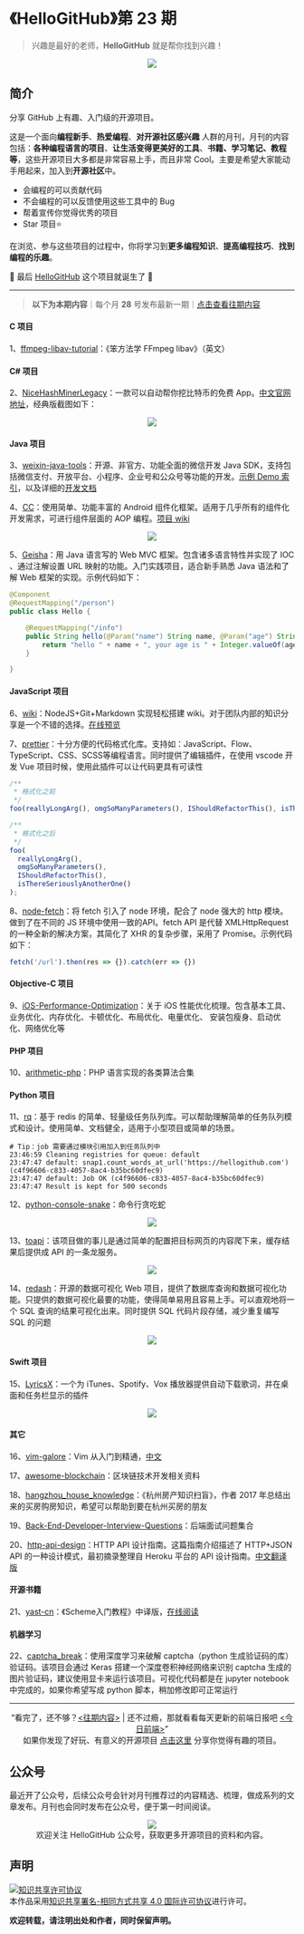 # 《HelloGitHub》第 23 期
>兴趣是最好的老师，**HelloGitHub** 就是帮你找到兴趣！
<p align="center">
    <img src='https://raw.githubusercontent.com/521xueweihan/img/master/hellogithub/01/img/hello-github.jpg' style="max-width:100%;"></img>
</p>

## 简介
分享 GitHub 上有趣、入门级的开源项目。

这是一个面向**编程新手**、**热爱编程**、**对开源社区感兴趣** 人群的月刊，月刊的内容包括：**各种编程语言的项目**、**让生活变得更美好的工具**、**书籍、学习笔记、教程等**，这些开源项目大多都是非常容易上手，而且非常 Cool。主要是希望大家能动手用起来，加入到**开源社区**中。
- 会编程的可以贡献代码
- 不会编程的可以反馈使用这些工具中的 Bug
- 帮着宣传你觉得优秀的项目
- Star 项目⭐️

在浏览、参与这些项目的过程中，你将学习到**更多编程知识**、**提高编程技巧**、**找到编程的乐趣**。

🎉 最后 [HelloGitHub](https://hellogithub.com) 这个项目就诞生了 🎉

---
> **以下为本期内容**｜每个月 **28** 号发布最新一期｜[点击查看往期内容](https://github.com/521xueweihan/HelloGitHub#内容)

#### C 项目
1、[ffmpeg-libav-tutorial](https://github.com/leandromoreira/ffmpeg-libav-tutorial)：《笨方法学 FFmpeg libav》（英文）

#### C# 项目
2、[NiceHashMinerLegacy](https://github.com/nicehash/NiceHashMinerLegacy)：一款可以自动帮你挖比特币的免费 App。[中文官网地址](https://miner.nicehash.com/)，经典版截图如下：

<p align="center"><img src='https://raw.githubusercontent.com/521xueweihan/img/master/hellogithub/23/img/NiceHashMinerLegacy-show-min.png' style="max-width:80%; max-height=80%;"></img></p>

#### Java 项目
3、[weixin-java-tools](https://github.com/Wechat-Group/weixin-java-tools)：开源、非官方、功能全面的微信开发 Java SDK，支持包括微信支付、开放平台、小程序、企业号和公众号等功能的开发。[示例 Demo 索引](https://github.com/Wechat-Group/weixin-java-tools/blob/master/demo.md)，以及详细的[开发文档](https://github.com/wechat-group/weixin-java-tools/wiki)

4、[CC](https://github.com/luckybilly/CC)：使用简单、功能丰富的 Android 组件化框架。适用于几乎所有的组件化开发需求，可进行组件层面的 AOP 编程。[项目 wiki](https://github.com/luckybilly/CC/wiki)

<p align="center"><img src='https://raw.githubusercontent.com/521xueweihan/img/master/hellogithub/23/img/cc.gif' style="max-width:80%; max-height=80%;"></img></p>

5、[Geisha](https://github.com/RitterHou/Geisha)：用 Java 语言写的 Web MVC 框架。包含诸多语言特性并实现了 IOC 、通过注解设置 URL 映射的功能。入门实践项目，适合新手熟悉 Java 语法和了解 Web 框架的实现。示例代码如下：
```java
@Component
@RequestMapping("/person")
public class Hello {

    @RequestMapping("/info")
    public String hello(@Param("name") String name, @Param("age") String age) {
        return "hello " + name + ", your age is " + Integer.valueOf(age);
    }

}
```

#### JavaScript 项目
6、[wiki]( https://github.com/Requarks/wiki)：NodeJS+Git+Markdown 实现轻松搭建 wiki。对于团队内部的知识分享是一个不错的选择。[在线预览](https://docs.requarks.io/wiki)

7、[prettier](https://github.com/prettier/prettier)：十分方便的代码格式化库。支持如：JavaScript、Flow、TypeScript、CSS、SCSS等编程语言。同时提供了编辑插件，在使用 vscode 开发 Vue 项目时候，使用此插件可以让代码更具有可读性
```javascript
/**
 * 格式化之前
 */
foo(reallyLongArg(), omgSoManyParameters(), IShouldRefactorThis(), isThereSeriouslyAnotherOne());

/**
 * 格式化之后
 */
foo(
  reallyLongArg(),
  omgSoManyParameters(),
  IShouldRefactorThis(),
  isThereSeriouslyAnotherOne()
);
```

8、[node-fetch](https://github.com/bitinn/node-fetch)：将 fetch 引入了 node 环境，配合了 node 强大的 http 模块。做到了在不同的 JS 环境中使用一致的API。fetch API 是代替 XMLHttpRequest 的一种全新的解决方案，其简化了 XHR 的复杂步骤，采用了 Promise。示例代码如下：
```javascript
fetch('/url').then(res => {}).catch(err => {})
```

#### Objective-C 项目
9、[iOS-Performance-Optimization](https://github.com/skyming/iOS-Performance-Optimization)：关于 iOS 性能优化梳理。包含基本工具、业务优化、内存优化、卡顿优化、布局优化、电量优化、 安装包瘦身、启动优化、网络优化等

#### PHP 项目
10、[arithmetic-php](https://github.com/PuShaoWei/arithmetic-php)：PHP 语言实现的各类算法合集 

#### Python 项目
11、[rq](https://github.com/rq/rq)：基于 redis 的简单、轻量级任务队列库。可以帮助理解简单的任务队列模式和设计。使用简单、文档健全，适用于小型项目或简单的场景。
```shell
# Tip：job 需要通过模块引用加入到任务队列中
23:46:59 Cleaning registries for queue: default
23:47:47 default: snap1.count_words_at_url('https://hellogithub.com') (c4f96606-c833-4057-8ac4-b35bc60dfec9)
23:47:47 default: Job OK (c4f96606-c833-4057-8ac4-b35bc60dfec9)
23:47:47 Result is kept for 500 seconds
```

12、[python-console-snake](https://github.com/tancredi/python-console-snake)：命令行贪吃蛇

<p align="center"><img src='https://raw.githubusercontent.com/521xueweihan/img/master/hellogithub/23/img/python-console-snake-show-min.png' style="max-width:80%; max-height=80%;"></img></p>

13、[toapi](https://github.com/gaojiuli/toapi)：该项目做的事儿是通过简单的配置把目标网页的内容爬下来，缓存结果后提供成 API 的一条龙服务。

<p align="center"><img src='https://raw.githubusercontent.com/521xueweihan/img/master/hellogithub/23/img/toapi-show-min.png' style="max-width:80%; max-height=80%;"></img></p>

14、[redash](https://github.com/getredash/redash)：开源的数据可视化 Web 项目，提供了数据库查询和数据可视化功能。只提供的数据可视化最要的功能，使得简单易用且容易上手。可以直观地将一个 SQL 查询的结果可视化出来。同时提供 SQL 代码片段存储，减少重复编写 SQL 的问题

<p align="center"><img src='https://raw.githubusercontent.com/521xueweihan/img/master/hellogithub/23/img/redash.gif' style="max-width:80%; max-height=80%;"></img></p>

#### Swift 项目
15、[LyricsX](https://github.com/ddddxxx/LyricsX)：一个为 iTunes、Spotify、Vox 播放器提供自动下载歌词，并在桌面和任务栏显示的插件

<p align="center"><img src='https://raw.githubusercontent.com/521xueweihan/img/master/hellogithub/23/img/LyricsX-show-min.jpg' style="max-width:80%; max-height=80%;"></img></p>

#### 其它
16、[vim-galore](https://github.com/mhinz/vim-galore)：Vim 从入门到精通，[中文](https://github.com/wsdjeg/vim-galore-zh_cn)

17、[awesome-blockchain](https://github.com/chaozh/awesome-blockchain)：区块链技术开发相关资料

18、[hangzhou_house_knowledge](https://github.com/houshanren/hangzhou_house_knowledge)：《杭州房产知识扫盲》，作者 2017 年总结出来的买房购房知识，希望可以帮助到要在杭州买房的朋友

19、[Back-End-Developer-Interview-Questions](https://github.com/monklof/Back-End-Developer-Interview-Questions)：后端面试问题集合

20、[http-api-design](https://github.com/interagent/http-api-design)：HTTP API 设计指南。这篇指南介绍描述了 HTTP+JSON API 的一种设计模式，最初摘录整理自 Heroku 平台的 API 设计指南。[中文翻译版](https://github.com/ZhangBohan/http-api-design-ZH_CN)

#### 开源书籍
21、[yast-cn](https://github.com/DeathKing/yast-cn)：《Scheme入门教程》中译版，[在线阅读](http://deathking.github.io/yast-cn/)

#### 机器学习
22、[captcha_break](https://github.com/ypwhs/captcha_break)：使用深度学习来破解 captcha（python 生成验证码的库）验证码。该项目会通过 Keras 搭建一个深度卷积神经网络来识别 captcha 生成的图片验证码，建议使用显卡来运行该项目。可视化代码都是在 jupyter notebook 中完成的，如果你希望写成 python 脚本，稍加修改即可正常运行



---
<p align="center">
    “看完了，还不够？<a href='https://github.com/521xueweihan/HelloGitHub#%E5%86%85%E5%AE%B9'><往期内容></a> | 还不过瘾，那就看看每天更新的前端日报吧 <a href='https://daily.fairyever.com/'><今日前端></a>”<br>
    如果你发现了好玩、有意义的开源项目 <a href='https://github.com/521xueweihan/HelloGitHub/issues/new'>点击这里</a> 分享你觉得有趣的项目。
</p>

## 公众号
最近开了公众号，后续公众号会针对月刊推荐过的内容精选、梳理，做成系列的文章发布。月刊也会同时发布在公众号，便于第一时间阅读。

<p align="center">
  <img src="https://raw.githubusercontent.com/521xueweihan/img/master/hellogithub/logo/weixin.png" style="max-width:70%;"></img><br>
欢迎关注 HelloGitHub 公众号，获取更多开源项目的资料和内容。
</p>

## 声明
<a rel="license" href="http://creativecommons.org/licenses/by-sa/4.0/"><img alt="知识共享许可协议" style="border-width:0" src="https://i.creativecommons.org/l/by-sa/4.0/88x31.png" /></a><br />本作品采用<a rel="license" href="http://creativecommons.org/licenses/by-sa/4.0/">知识共享署名-相同方式共享 4.0 国际许可协议</a>进行许可。

**欢迎转载，请注明出处和作者，同时保留声明。**
